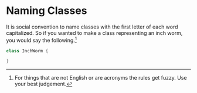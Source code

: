 # Naming Classes

It is social convention to name classes with the first letter of each word capitalized. So if you wanted to
make a class representing an inch worm, you would say the following.[^fuzzy]

```java
class InchWorm {

}
```

[^fuzzy]: For things that are not English or are acronyms the rules get fuzzy. Use your best judgement.
